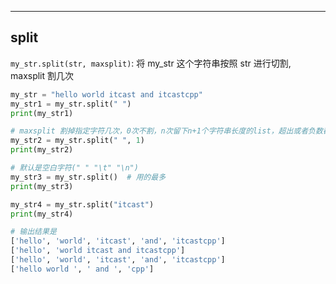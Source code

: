 
---
## split
`my_str.split(str, maxsplit)`: 将 my_str 这个字符串按照 str 进行切割, maxsplit 割几次

```python
my_str = "hello world itcast and itcastcpp"
my_str1 = my_str.split(" ")
print(my_str1)

# maxsplit 割掉指定字符几次，0次不割，n次留下n+1个字符串长度的list，超出或者负数都是最大次数即全割。
my_str2 = my_str.split(" ", 1)
print(my_str2)

# 默认是空白字符(" " "\t" "\n")
my_str3 = my_str.split()  # 用的最多
print(my_str3)

my_str4 = my_str.split("itcast")
print(my_str4)

# 输出结果是
['hello', 'world', 'itcast', 'and', 'itcastcpp']
['hello', 'world itcast and itcastcpp']
['hello', 'world', 'itcast', 'and', 'itcastcpp']
['hello world ', ' and ', 'cpp']
```